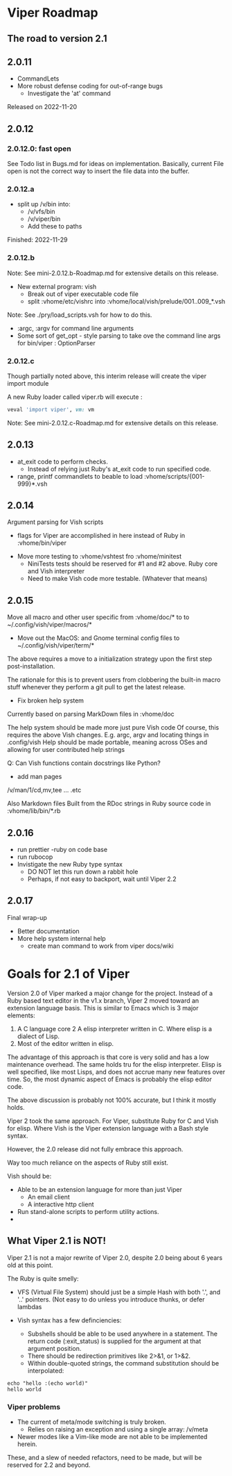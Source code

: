 # Viper Roadmap

## The road to version 2.1

## 2.0.11

- CommandLets
- More robust defense coding for out-of-range bugs
  * Investigate the 'at' command


Released on 2022-11-20


## 2.0.12

### 2.0.12.0: fast open

See Todo list in Bugs.md for ideas on implementation.
Basically, current File open is not the correct way to insert the file data into the buffer.

### 2.0.12.a

- split up /v/bin  into:
  * /v/vfs/bin
  * /v/viper/bin
  * Add these to paths


Finished: 2022-11-29

### 2.0.12.b

Note: See mini-2.0.12.b-Roadmap.md for extensive details on this release.

- New external program: vish
  * Break out of viper executable code file
  * split :vhome/etc/vishrc into :vhome/local/vish/prelude/001..009_*.vsh

Note: See ./pry/load_scripts.vsh for how to do this.



- :argc, :argv for command line arguments
- Some sort of get_opt - style parsing to take ove the command line args for bin/viper : OptionParser

### 2.0.12.c

Though partially noted above, this interim release will create the viper import module

A new Ruby loader called viper.rb  will execute :

```ruby
veval 'import viper', vm: vm
```

Note: See mini-2.0.12.c-Roadmap.md for extensive details on this release.



## 2.0.13

- at_exit code to perform checks.
  * Instead of relying just Ruby's at_exit code to run specified code.
- range, printf  commandlets to beable to load :vhome/scripts/{001-999}*.vsh

## 2.0.14

Argument parsing  for Vish scripts
  * flags for Viper are accomplished in here instead of Ruby in :vhome/bin/viper
- Move more testing to :vhome/vshtest fro :vhome/minitest
  * NiniTests tests  should be reserved for #1 and #2 above. Ruby core and Vish interpreter
  * Need to make Vish code more testable. (Whatever that means)


## 2.0.15

Move all macro and other user specific from :vhome/doc/* to to ~/.config/vish/viper/macros/*
- Move out the MacOS: and Gnome terminal config files to ~/.config/vish/viper/term/*

The above requires  a move to a initialization strategy upon the first step post-installation.

The rationale for this is to prevent users  from clobbering the built-in macro stuff
whenever they perform a git pull to get the latest release.

- Fix broken help system

Currently based on parsing MarkDown files in :vhome/doc

The help system should be made more just pure Vish code
Of course, this requires the above Vish changes. E.g. argc, argv and locating things in .config/vish
Help should be made portable, meaning across OSes and allowing for user contributed help strings

Q: Can Vish functions contain docstrings like Python?

- add man pages

/v/man/1/cd,mv,tee ... .etc

Also Markdown files
Built from the RDoc strings in Ruby source code in :vhome/lib/bin/*.rb


## 2.0.16

- run prettier -ruby on code base
- run rubocop
- Invistigate the new Ruby type syntax
  * DO NOT let this run down a rabbit hole
  * Perhaps, if not easy to backport, wait until Viper 2.2


## 2.0.17

Final wrap-up 

- Better documentation
- More help system internal help
  * create man command to work from viper docs/wiki




# Goals for 2.1 of Viper

Version 2.0 of Viper marked a major change for the project.
Instead of a Ruby based text editor in the v1.x branch, Viper 2 moved toward an extension language basis.
This is similar to Emacs which is 3 major elements:

1. A C language core
2 A elisp interpreter written in C. Where elisp is a dialect of Lisp.
3. Most of the editor written in elisp.

The advantage of this approach is that core is very solid and has a low maintenance
overhead. The same holds tru for the elisp interpreter.
Elisp is well specified, like most Lisps, and does not accrue many new features over time.
So, the most dynamic aspect of Emacs is probably the  elisp editor code.

The above discussion is probably not 100% accurate, but I think it mostly holds.

Viper 2 took the same approach. For Viper, substitute Ruby for C and Vish for elisp.
Where Vish is the Viper extension language with a Bash style syntax.

However, the 2.0 release did not fully embrace this approach.

Way too much reliance on the aspects of Ruby still exist.

Vish should be:

- Able to be an extension language for more than just Viper
  * An email client
  * A interactive http client
- Run stand-alone scripts to perform utility actions.
- 


## What Viper 2.1 is NOT!

Viper 2.1 is not a major rewrite of Viper 2.0, despite 2.0 being about 6 years old at this point.

The Ruby is quite smelly:

- VFS (Virtual File System) should just be a simple Hash with both '.', and '..'
pointers. (Not easy to do unless you introduce thunks, or defer lambdas

- Vish syntax has a few definciencies:
  * Subshells should be able to be used anywhere in a statement. The return code (:exit_status) is supplied for the argument at that argument position.
  * There should be redirection primitives like 2>&1, or 1>&2.
  * Within double-quoted strings, the command substitution should be interpolated:

```
echo "hello :(echo world)"
hello world
```


### Viper problems

- The current of meta/mode switching is truly broken.
  * Relies on raising an exception and using a single array: /v/meta
- Newer modes like a Vim-like mode are not able to be implemented herein.




These, and a slew of needed refactors, need to be made, but will be reserved for 2.2 and beyond.